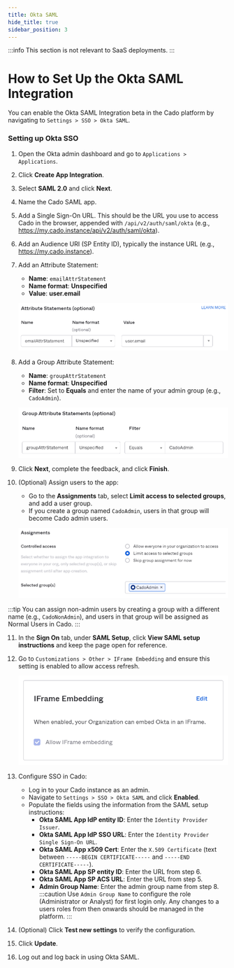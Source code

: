 ```yaml
---
title: Okta SAML
hide_title: true
sidebar_position: 3
---
```


:::info
This section is not relevant to SaaS deployments.
:::

# How to Set Up the Okta SAML Integration

You can enable the Okta SAML Integration beta in the Cado platform by navigating to `Settings > SSO > Okta SAML`.

### Setting up Okta SSO

1. Open the Okta admin dashboard and go to `Applications > Applications`.
2. Click **Create App Integration**.
3. Select **SAML 2.0** and click **Next**.
4. Name the Cado SAML app.
5. Add a Single Sign-On URL. This should be the URL you use to access Cado in the browser, appended with `/api/v2/auth/saml/okta` (e.g., https://my.cado.instance/api/v2/auth/saml/okta).
6. Add an Audience URI (SP Entity ID), typically the instance URL (e.g., https://my.cado.instance).
7. Add an Attribute Statement:
   - **Name**: `emailAttrStatement`
   - **Name format**: **Unspecified**
   - **Value**: **user.email**

   ![Okta Attribute Statement](/img/okta-attribute-statement.png)

8. Add a Group Attribute Statement:
   - **Name**: `groupAttrStatement`
   - **Name format**: **Unspecified**
   - **Filter**: Set to **Equals** and enter the name of your admin group (e.g., `CadoAdmin`).

   ![Okta Group Attribute Statement](/img/okta-group-attribute-statement.png)

9. Click **Next**, complete the feedback, and click **Finish**.
10. (Optional) Assign users to the app:
    - Go to the **Assignments** tab, select **Limit access to selected groups**, and add a user group.
    - If you create a group named `CadoAdmin`, users in that group will become Cado admin users.

    ![Okta Assignments](/img/okta-assignments.png)

:::tip
You can assign non-admin users by creating a group with a different name (e.g., `CadoNonAdmin`), and users in that group will be assigned as Normal Users in Cado.
:::

11. In the **Sign On** tab, under **SAML Setup**, click **View SAML setup instructions** and keep the page open for reference.
12. Go to `Customizations > Other > IFrame Embedding` and ensure this setting is enabled to allow access refresh.

    ![Okta IFrame Embedding](/img/okta-iframe-embedding.png)

13. Configure SSO in Cado:
    - Log in to your Cado instance as an admin.
    - Navigate to `Settings > SSO > Okta SAML` and click **Enabled**.
    - Populate the fields using the information from the SAML setup instructions:
        - **Okta SAML App IdP entity ID**: Enter the `Identity Provider Issuer`.
        - **Okta SAML App IdP SSO URL**: Enter the `Identity Provider Single Sign-On URL`.
        - **Okta SAML App x509 Cert**: Enter the `X.509 Certificate` (text between `-----BEGIN CERTIFICATE-----` and `-----END CERTIFICATE-----`).
        - **Okta SAML App SP entity ID**: Enter the URL from step 6.
        - **Okta SAML App SP ACS URL**: Enter the URL from step 5.
        - **Admin Group Name**: Enter the admin group name from step 8.
:::caution
Use `Admin Group Name` to configure the role (Administrator or Analyst) for first login only. Any changes to a users roles from then onwards should be managed in the platform.
:::

14. (Optional) Click **Test new settings** to verify the configuration.
15. Click **Update**.
16. Log out and log back in using Okta SAML.
